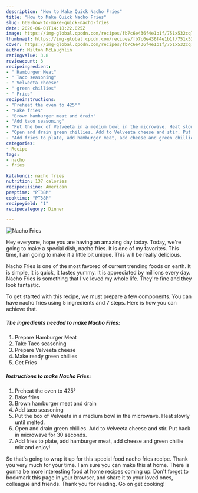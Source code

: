 ```yaml
---
description: "How to Make Quick Nacho Fries"
title: "How to Make Quick Nacho Fries"
slug: 669-how-to-make-quick-nacho-fries
date: 2020-06-01T14:18:22.025Z
image: https://img-global.cpcdn.com/recipes/fb7c6e436f4e1b1f/751x532cq70/nacho-fries-recipe-main-photo.jpg
thumbnail: https://img-global.cpcdn.com/recipes/fb7c6e436f4e1b1f/751x532cq70/nacho-fries-recipe-main-photo.jpg
cover: https://img-global.cpcdn.com/recipes/fb7c6e436f4e1b1f/751x532cq70/nacho-fries-recipe-main-photo.jpg
author: Milton McLaughlin
ratingvalue: 3.8
reviewcount: 3
recipeingredient:
- " Hamburger Meat"
- " Taco seasoning"
- " Velveeta cheese"
- " green chillies"
- " Fries"
recipeinstructions:
- "Preheat the oven to 425°"
- "Bake fries"
- "Brown hamburger meat and drain"
- "Add taco seasoning"
- "Put the box of Velveeta in a medium bowl in the microwave. Heat slowly until melted."
- "Open and drain green chillies. Add to Velveeta cheese and stir. Put back in microwave for 30 seconds."
- "Add fries to plate, add hamburger meat, add cheese and green chillie mix and enjoy!"
categories:
- Recipe
tags:
- nacho
- fries

katakunci: nacho fries 
nutrition: 137 calories
recipecuisine: American
preptime: "PT38M"
cooktime: "PT38M"
recipeyield: "1"
recipecategory: Dinner

---
```



![Nacho Fries](https://img-global.cpcdn.com/recipes/fb7c6e436f4e1b1f/751x532cq70/nacho-fries-recipe-main-photo.jpg)

Hey everyone, hope you are having an amazing day today. Today, we're going to make a special dish, nacho fries. It is one of my favorites. This time, I am going to make it a little bit unique. This will be really delicious.



Nacho Fries is one of the most favored of current trending foods on earth. It is simple, it is quick, it tastes yummy. It is appreciated by millions every day. Nacho Fries is something that I've loved my whole life. They're fine and they look fantastic.


To get started with this recipe, we must prepare a few components. You can have nacho fries using 5 ingredients and 7 steps. Here is how you can achieve that.

<!--inarticleads1-->

##### The ingredients needed to make Nacho Fries:

1. Prepare  Hamburger Meat
1. Take  Taco seasoning
1. Prepare  Velveeta cheese
1. Make ready  green chillies
1. Get  Fries




<!--inarticleads2-->

##### Instructions to make Nacho Fries:

1. Preheat the oven to 425°
1. Bake fries
1. Brown hamburger meat and drain
1. Add taco seasoning
1. Put the box of Velveeta in a medium bowl in the microwave. Heat slowly until melted.
1. Open and drain green chillies. Add to Velveeta cheese and stir. Put back in microwave for 30 seconds.
1. Add fries to plate, add hamburger meat, add cheese and green chillie mix and enjoy!




So that's going to wrap it up for this special food nacho fries recipe. Thank you very much for your time. I am sure you can make this at home. There is gonna be more interesting food at home recipes coming up. Don't forget to bookmark this page in your browser, and share it to your loved ones, colleague and friends. Thank you for reading. Go on get cooking!
